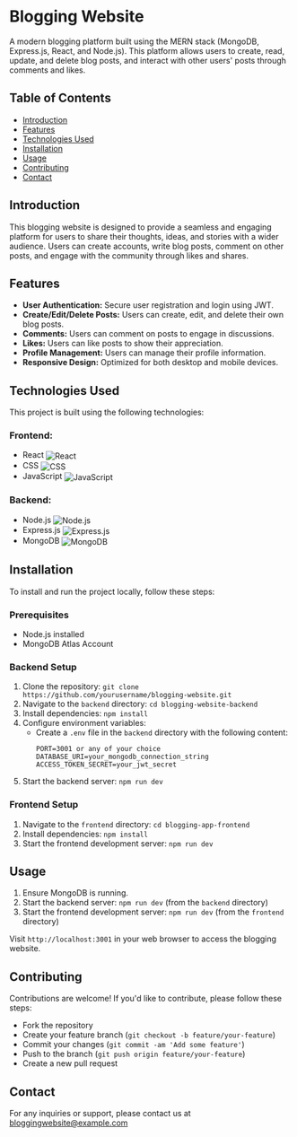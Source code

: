 # Blogging Website

A modern blogging platform built using the MERN stack (MongoDB, Express.js, React, and Node.js). This platform allows users to create, read, update, and delete blog posts, and interact with other users' posts through comments and likes.

## Table of Contents
- [Introduction](#introduction)
- [Features](#features)
- [Technologies Used](#technologies-used)
- [Installation](#installation)
- [Usage](#usage)
- [Contributing](#contributing)
- [Contact](#contact)

## Introduction

This blogging website is designed to provide a seamless and engaging platform for users to share their thoughts, ideas, and stories with a wider audience. Users can create accounts, write blog posts, comment on other posts, and engage with the community through likes and shares.

## Features

- **User Authentication:** Secure user registration and login using JWT.
- **Create/Edit/Delete Posts:** Users can create, edit, and delete their own blog posts.
- **Comments:** Users can comment on posts to engage in discussions.
- **Likes:** Users can like posts to show their appreciation.
- **Profile Management:** Users can manage their profile information.
- **Responsive Design:** Optimized for both desktop and mobile devices.

## Technologies Used

This project is built using the following technologies:

### Frontend:
- React <img src="https://img.icons8.com/color/48/000000/react-native.png" alt="React" style="vertical-align:middle">
- CSS <img src="https://img.icons8.com/ultraviolet/40/000000/css.png" alt="CSS" style="vertical-align:middle">
- JavaScript <img src="https://img.icons8.com/color/48/000000/javascript.png" alt="JavaScript" style="vertical-align:middle">

### Backend:
- Node.js <img src="https://img.icons8.com/color/48/000000/nodejs.png" alt="Node.js" style="vertical-align:middle">
- Express.js <img src="https://img.icons8.com/ultraviolet/40/000000/api-settings.png" alt="Express.js" style="vertical-align:middle">
- MongoDB <img src="https://img.icons8.com/color/48/000000/mongodb.png" alt="MongoDB" style="vertical-align:middle">

## Installation

To install and run the project locally, follow these steps:

### Prerequisites
- Node.js installed
- MongoDB Atlas Account

### Backend Setup

1. Clone the repository: `git clone https://github.com/yourusername/blogging-website.git`
2. Navigate to the `backend` directory: `cd blogging-website-backend`
3. Install dependencies: `npm install`
4. Configure environment variables:
   - Create a `.env` file in the `backend` directory with the following content:
     ```env
     PORT=3001 or any of your choice
     DATABASE_URI=your_mongodb_connection_string
     ACCESS_TOKEN_SECRET=your_jwt_secret
     ```
5. Start the backend server: `npm run dev`

### Frontend Setup

1. Navigate to the `frontend` directory: `cd blogging-app-frontend`
2. Install dependencies: `npm install`
3. Start the frontend development server: `npm run dev`

## Usage

1. Ensure MongoDB is running.
2. Start the backend server: `npm run dev` (from the `backend` directory)
3. Start the frontend development server: `npm run dev` (from the `frontend` directory)

Visit `http://localhost:3001` in your web browser to access the blogging website.

## Contributing

Contributions are welcome! If you'd like to contribute, please follow these steps:
- Fork the repository
- Create your feature branch (`git checkout -b feature/your-feature`)
- Commit your changes (`git commit -am 'Add some feature'`)
- Push to the branch (`git push origin feature/your-feature`)
- Create a new pull request

## Contact

For any inquiries or support, please contact us at [bloggingwebsite@example.com](mailto:eshalal9693@gmail.com)
